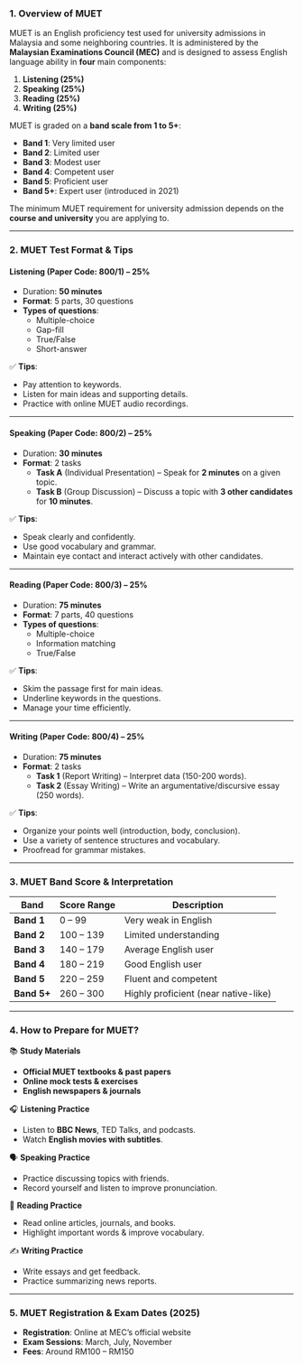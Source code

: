 ### **1. Overview of MUET**  
MUET is an English proficiency test used for university admissions in Malaysia and some neighboring countries. It is administered by the **Malaysian Examinations Council (MEC)** and is designed to assess English language ability in **four** main components:  

1. **Listening (25%)**  
2. **Speaking (25%)**  
3. **Reading (25%)**  
4. **Writing (25%)**  

MUET is graded on a **band scale from 1 to 5+**:  
- **Band 1**: Very limited user  
- **Band 2**: Limited user  
- **Band 3**: Modest user  
- **Band 4**: Competent user  
- **Band 5**: Proficient user  
- **Band 5+**: Expert user (introduced in 2021)  

The minimum MUET requirement for university admission depends on the **course and university** you are applying to.

---

### **2. MUET Test Format & Tips**  

#### **Listening (Paper Code: 800/1) – 25%**  
- Duration: **50 minutes**  
- **Format**: 5 parts, 30 questions  
- **Types of questions**:  
  - Multiple-choice  
  - Gap-fill  
  - True/False  
  - Short-answer  

✅ **Tips**:  
- Pay attention to keywords.  
- Listen for main ideas and supporting details.  
- Practice with online MUET audio recordings.

---

#### **Speaking (Paper Code: 800/2) – 25%**  
- Duration: **30 minutes**  
- **Format**: 2 tasks  
  - **Task A** (Individual Presentation) – Speak for **2 minutes** on a given topic.  
  - **Task B** (Group Discussion) – Discuss a topic with **3 other candidates** for **10 minutes**.  

✅ **Tips**:  
- Speak clearly and confidently.  
- Use good vocabulary and grammar.  
- Maintain eye contact and interact actively with other candidates.

---

#### **Reading (Paper Code: 800/3) – 25%**  
- Duration: **75 minutes**  
- **Format**: 7 parts, 40 questions  
- **Types of questions**:  
  - Multiple-choice  
  - Information matching  
  - True/False  

✅ **Tips**:  
- Skim the passage first for main ideas.  
- Underline keywords in the questions.  
- Manage your time efficiently.

---

#### **Writing (Paper Code: 800/4) – 25%**  
- Duration: **75 minutes**  
- **Format**: 2 tasks  
  - **Task 1** (Report Writing) – Interpret data (150-200 words).  
  - **Task 2** (Essay Writing) – Write an argumentative/discursive essay (250 words).  

✅ **Tips**:  
- Organize your points well (introduction, body, conclusion).  
- Use a variety of sentence structures and vocabulary.  
- Proofread for grammar mistakes.  

---

### **3. MUET Band Score & Interpretation**  

| **Band**  | **Score Range**  | **Description** |
|-----------|----------------|----------------|
| **Band 1**  | 0 – 99  | Very weak in English |
| **Band 2**  | 100 – 139  | Limited understanding |
| **Band 3**  | 140 – 179  | Average English user |
| **Band 4**  | 180 – 219  | Good English user |
| **Band 5**  | 220 – 259  | Fluent and competent |
| **Band 5+** | 260 – 300  | Highly proficient (near native-like) |

---

### **4. How to Prepare for MUET?**  
📚 **Study Materials**  
- **Official MUET textbooks & past papers**  
- **Online mock tests & exercises**  
- **English newspapers & journals**  

🎧 **Listening Practice**  
- Listen to **BBC News**, TED Talks, and podcasts.  
- Watch **English movies with subtitles**.  

🗣 **Speaking Practice**  
- Practice discussing topics with friends.  
- Record yourself and listen to improve pronunciation.  

📖 **Reading Practice**  
- Read online articles, journals, and books.  
- Highlight important words & improve vocabulary.  

✍️ **Writing Practice**  
- Write essays and get feedback.  
- Practice summarizing news reports.

---

### **5. MUET Registration & Exam Dates (2025)**  
- **Registration**: Online at MEC’s official website  
- **Exam Sessions**: March, July, November  
- **Fees**: Around RM100 – RM150  